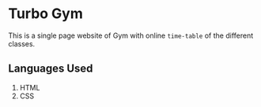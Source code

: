 # Turbo Gym

This is a single page website of Gym with online `time-table` of the different classes.


## Languages Used

1. HTML 
2. CSS
